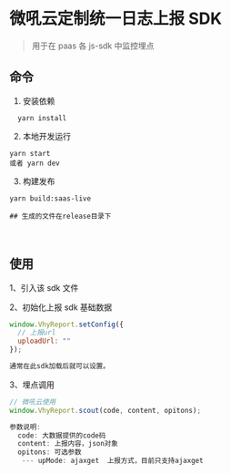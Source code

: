 # 微吼云定制统一日志上报 SDK

> 用于在 paas 各 js-sdk 中监控埋点

## 命令

1. 安装依赖

```shell
  yarn install
```

2. 本地开发运行

```shell
yarn start
或者 yarn dev

```

3. 构建发布

```shell
yarn build:saas-live

## 生成的文件在release目录下

```

&nbsp;

## 使用

1、引入该 sdk 文件

2、初始化上报 sdk 基础数据

```js
window.VhyReport.setConfig({
  // 上报url
  uploadUrl: ""
});

通常在此sdk加载后就可以设置。
```

3、埋点调用

```js
// 微吼云使用
window.VhyReport.scout(code, content, opitons);

参数说明:
  code: 大数据提供的code码
  content: 上报内容，json对象
  opitons: 可选参数
   --- upMode: ajaxget  上报方式，目前只支持ajaxget

```
